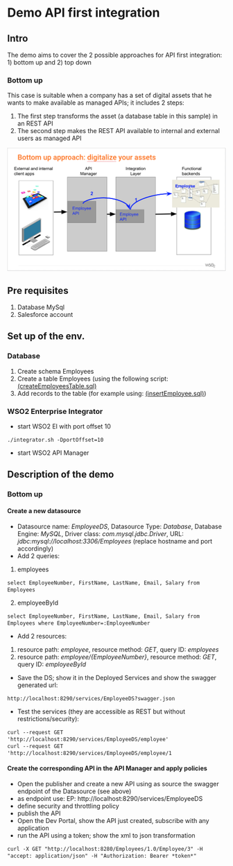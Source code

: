 # Demo API first integration
## Intro
The demo aims to cover the 2 possible approaches for API first integration: 1) bottom up and 2) top down
### Bottom up
This case is suitable when a company has a set of digital assets that he wants to make available as managed APIs; it includes 2 steps:
1. The first step transforms the asset (a database table in this sample) in an REST API
2. The second step makes the REST API available to internal and external users as managed API

![bottom up](bottom-up.png)

## Pre requisites
1. Database MySql
2. Salesforce account

## Set up of the env.
### Database
1. Create schema Employees
2. Create a table Employees (using the following script: [(createEmployeesTable.sql)](createEmployeesTable.sql)
3. Add records to the table (for example using: [(insertEmployee.sql)](insertEmployee.sql))
### WSO2 Enterprise Integrator
- start WSO2 EI with port offset 10
```
./integrator.sh -DportOffset=10
```
- start WSO2 API Manager



## Description of the demo
### Bottom up
#### Create a new datasource
- Datasource name: *EmployeeDS*, Datasource Type: *Database*, Database Engine: *MySQL*, Driver class: *com.mysql.jdbc.Driver*, URL: *jdbc:mysql://localhost:3306/Employees* (replace hostname and port accordingly)
- Add 2 queries:
 1. employees
```
select EmployeeNumber, FirstName, LastName, Email, Salary from Employees
```
 2. employeeById
```
select EmployeeNumber, FirstName, LastName, Email, Salary from Employees where EmployeeNumber=:EmployeeNumber
```
- Add 2 resources:
1. resource path: *employee*, resource method: *GET*, query ID: *employees*
2. resource path: *employee/{EmployeeNumber}*, resource method: *GET*, query ID: *employeeById*
- Save the DS; show it in the Deployed Services and show the swagger generated url: 
```
http://localhost:8290/services/EmployeeDS?swagger.json
```
- Test the services (they are accessible as REST but without restrictions/security):
```
curl --request GET 'http://localhost:8290/services/EmployeeDS/employee'
curl --request GET 'http://localhost:8290/services/EmployeeDS/employee/1
```
#### Create the corresponding API in the API Manager and apply policies
- Open the publisher and create a new API using as source the swagger endpoint of the Datasource (see above)
- as endpoint use: EP: http://localhost:8290/services/EmployeeDS
- define security and throttling policy
- publish the API
- Open the Dev Portal, show the API just created, subscribe with any application
- run the API using a token; show the xml to json transformation
```
curl -X GET "http://localhost:8280/Employees/1.0/Employee/3" -H "accept: application/json" -H "Authorization: Bearer *token*"
```
